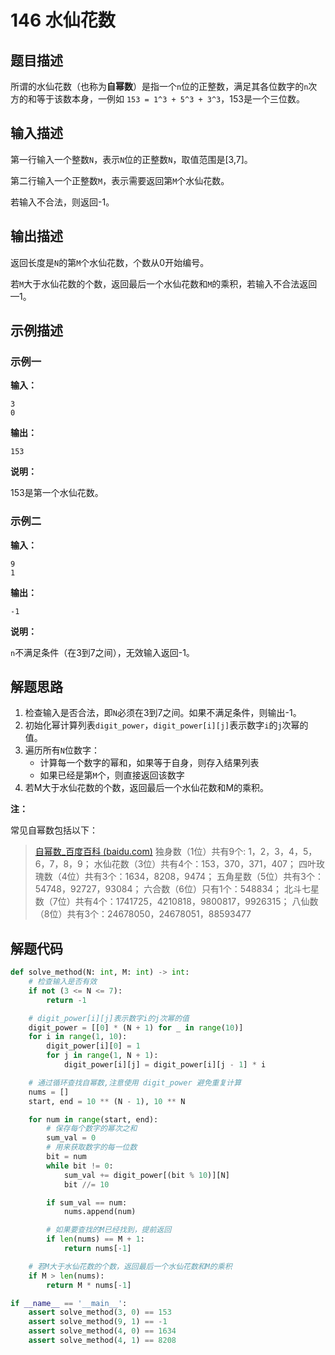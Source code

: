 # 146 水仙花数

## 题目描述

所谓的水仙花数（也称为**自幂数**）是指一个`n`位的正整数，满足其各位数字的`n`次方的和等于该数本身，一例如 `153 = 1^3 + 5^3 + 3^3`，153是一个三位数。

## 输入描述

第一行输入一个整数`N`，表示`N`位的正整数`N`，取值范围是[3,7]。

第二行输入一个正整数`M`，表示需要返回第`M`个水仙花数。

若输入不合法，则返回-1。

## 输出描述

返回长度是`N`的第`M`个水仙花数，个数从0开始编号。

若`M`大于水仙花数的个数，返回最后一个水仙花数和`M`的乘积，若输入不合法返回—1。

## 示例描述

### 示例一

**输入：**

```text
3
0
```

**输出：**

```text
153
```

**说明：**  

153是第一个水仙花数。

### 示例二

**输入：**

```text
9
1
```

**输出：**

```text
-1
```

**说明：**  

`n`不满足条件（在3到7之间），无效输入返回-1。

## 解题思路

1. 检查输入是否合法，即`N`必须在3到7之间。如果不满足条件，则输出-1。
2. 初始化幂计算列表`digit_power`，`digit_power[i][j]`表示数字`i`的`j`次幂的值。
3. 遍历所有`N`位数字：
   - 计算每一个数字的幂和，如果等于自身，则存入结果列表
   - 如果已经是第`M`个，则直接返回该数字
4. 若M大于水仙花数的个数，返回最后一个水仙花数和M的乘积。   

**注：**

常见自幂数包括以下：

> [自幂数_百度百科 (baidu.com)](https://baike.baidu.com/item/自幂数?fromModule=lemma_inlink)
> 独身数（1位）共有9个: 1，2，3，4，5，6，7，8，9；
> 水仙花数（3位）共有4个：153，370，371，407；
> 四叶玫瑰数（4位）共有3个：1634，8208，9474；
> 五角星数（5位）共有3个：54748，92727，93084；
> 六合数（6位）只有1个：548834；
> 北斗七星数（7位）共有4个：1741725，4210818，9800817，9926315；
> 八仙数（8位）共有3个：24678050，24678051，88593477

## 解题代码

```python
def solve_method(N: int, M: int) -> int:
    # 检查输入是否有效
    if not (3 <= N <= 7):
        return -1

    # digit_power[i][j]表示数字i的j次幂的值
    digit_power = [[0] * (N + 1) for _ in range(10)]
    for i in range(1, 10):
        digit_power[i][0] = 1
        for j in range(1, N + 1):
            digit_power[i][j] = digit_power[i][j - 1] * i

    # 通过循环查找自幂数,注意使用 digit_power 避免重复计算
    nums = []
    start, end = 10 ** (N - 1), 10 ** N

    for num in range(start, end):
        # 保存每个数字的幂次之和
        sum_val = 0
        # 用来获取数字的每一位数
        bit = num
        while bit != 0:
            sum_val += digit_power[(bit % 10)][N]
            bit //= 10

        if sum_val == num:
            nums.append(num)

        # 如果要查找的M已经找到，提前返回
        if len(nums) == M + 1:
            return nums[-1]

    # 若M大于水仙花数的个数，返回最后一个水仙花数和M的乘积
    if M > len(nums):
        return M * nums[-1]

if __name__ == '__main__':
    assert solve_method(3, 0) == 153
    assert solve_method(9, 1) == -1
    assert solve_method(4, 0) == 1634
    assert solve_method(4, 1) == 8208
```